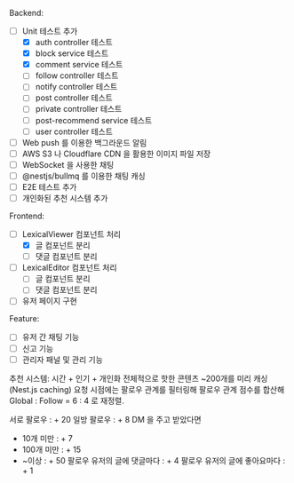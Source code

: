 Backend:
  - [ ] Unit 테스트 추가
    - [x] auth controller 테스트
    - [x] block service 테스트
    - [x] comment service 테스트
    - [ ] follow controller 테스트
    - [ ] notify controller 테스트
    - [ ] post controller 테스트
    - [ ] private controller 테스트
    - [ ] post-recommend service 테스트
    - [ ] user controller 테스트
  - [ ] Web push 를 이용한 백그라운드 알림
  - [ ] AWS S3 나 Cloudflare CDN 을 활용한 이미지 파일 저장
  - [ ] WebSocket 을 사용한 채팅
  - [ ] @nestjs/bullmq 를 이용한 채팅 캐싱
  - [ ] E2E 테스트 추가
  - [ ] 개인화된 추천 시스템 추가

Frontend:
  - [ ] LexicalViewer 컴포넌트 처리
    - [x] 글 컴포넌트 분리
    - [ ] 댓글 컴포넌트 분리
  - [ ] LexicalEditor 컴포넌트 처리
    - [ ] 글 컴포넌트 분리
    - [ ] 댓글 컴포넌트 분리
  - [ ] 유저 페이지 구현

Feature:
  - [ ] 유저 간 채팅 기능
  - [ ] 신고 기능
  - [ ] 관리자 패널 및 관리 기능

추천 시스템: 시간 + 인기 + 개인화
전체적으로 핫한 콘텐츠 ~200개를 미리 캐싱 (Nest.js caching)
요청 시점에는 팔로우 관계를 필터링해 팔로우 관계 점수를 합산해 Global : Follow = 6 : 4 로 재정렬. 

서로 팔로우 : + 20
일방 팔로우 : + 8
DM 을 주고 받았다면
- 10개 미만 : + 7
- 100개 미만 : + 15
- ~이상 : + 50
팔로우 유저의 글에 댓글마다 : + 4 
팔로우 유저의 글에 좋아요마다 : + 1 
